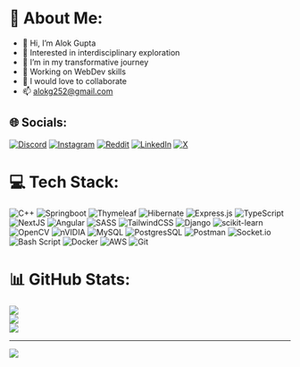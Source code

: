 # 💫 About Me:
- 👋 Hi, I’m Alok Gupta
- 👀 Interested in interdisciplinary exploration
- 🌱 I’m in my transformative journey
- 🔭 Working on WebDev skills
- 💞️ I would love to collaborate
- 📫 alokg252@gmail.com


## 🌐 Socials:
[![Discord](https://img.shields.io/badge/Discord-%237289DA.svg?logo=discord&logoColor=white)](https://discord.gg/.alokg252) 
[![Instagram](https://img.shields.io/badge/Instagram-%23E4405F.svg?logo=Instagram&logoColor=white)](https://instagram.com/alokg252) 
[![Reddit](https://img.shields.io/badge/Reddit-%23FF4500.svg?logo=Reddit&logoColor=white)](https://reddit.com/user/u/Alokg252) 
[![LinkedIn](https://img.shields.io/badge/LinkedIn-%230077B5.svg?logo=linkedin&logoColor=white)](https://linkedin.com/in/alok-gupta-97a741204) 
[![X](https://img.shields.io/badge/X-black.svg?logo=X&logoColor=white)](https://x.com/@AlokGup66030746) 

# 💻 Tech Stack:
![C++](https://img.shields.io/badge/c/c++-%2300599C.svg?style=for-the-badge&logo=c%2B%2B&logoColor=white) 
![Springboot](https://img.shields.io/badge/springboot-%234DA31F.svg?style=for-the-badge&logo=springboot&logoColor=white) 
![Thymeleaf](https://img.shields.io/badge/Thymeleaf-%23005C0F.svg?style=for-the-badge&logo=Thymeleaf&logoColor=white) 
![Hibernate](https://img.shields.io/badge/hibernate-%23343434.svg?style=for-the-badge&logo=hibernate&logoColor=%23bbbb77)
![Express.js](https://img.shields.io/badge/express-%23F7DF1E.svg?style=for-the-badge&logo=express&logoColor=%23222222) 
![TypeScript](https://img.shields.io/badge/typescript-%23007ACC.svg?style=for-the-badge&logo=typescript&logoColor=white)
![NextJS](https://img.shields.io/badge/Next.JS-%23333333.svg?style=for-the-badge&logo=next.js&logoColor=white) 
![Angular](https://img.shields.io/badge/Angular-%23F44336.svg?style=for-the-badge&logo=angular&logoColor=white)
![SASS](https://img.shields.io/badge/SASS-%23343434.svg?style=for-the-badge&logo=sass&logoColor=%23CD6799)
![TailwindCSS](https://img.shields.io/badge/tailwindcss-%23555555.svg?style=for-the-badge&logo=tailwindcss&logoColor=%2361DBFB)
![Django](https://img.shields.io/badge/django-%23092E20.svg?style=for-the-badge&logo=django&logoColor=white) 
![scikit-learn](https://img.shields.io/badge/scikit--learn-%23F7931E.svg?style=for-the-badge&logo=scikit-learn&logoColor=white) 
![OpenCV](https://img.shields.io/badge/opencv-%23white.svg?style=for-the-badge&logo=opencv&logoColor=white) 
![nVIDIA](https://img.shields.io/badge/cuda-000000.svg?style=for-the-badge&logo=nVIDIA&logoColor=green) 
![MySQL](https://img.shields.io/badge/mysql-4479A1.svg?style=for-the-badge&logo=mysql&logoColor=white)
![PostgresSQL](https://img.shields.io/badge/postgresql-0064a5.svg?style=for-the-badge&logo=postgresql&logoColor=white)
![Postman](https://img.shields.io/badge/postman-orange.svg?style=for-the-badge&logo=postman&logoColor=white) 
![Socket.io](https://img.shields.io/badge/Socket.io-black?style=for-the-badge&logo=socket.io&badgeColor=010101)
![Bash Script](https://img.shields.io/badge/bash_script-%23121011.svg?style=for-the-badge&logo=gnu-bash&logoColor=white)
![Docker](https://img.shields.io/badge/docker-%233399ff.svg?style=for-the-badge&logo=docker&logoColor=white) 
![AWS](https://img.shields.io/badge/AWS-%23343434.svg?style=for-the-badge&logo=amazonwebservices&logoColor=%23FF9900)
![Git](https://img.shields.io/badge/git-%23F05033.svg?style=for-the-badge&logo=git&logoColor=white)
# 📊 GitHub Stats:
![](https://github-readme-stats.vercel.app/api?username=Alokg252&theme=algolia&hide_border=true&include_all_commits=false&count_private=false)<br/>
![](https://github-readme-streak-stats.herokuapp.com/?user=Alokg252&theme=algolia&hide_border=true)<br/>
![](https://github-readme-stats.vercel.app/api/top-langs/?username=Alokg252&theme=algolia&hide_border=true&include_all_commits=false&count_private=false&layout=compact)

---
[![](https://visitcount.itsvg.in/api?id=Alokg252&icon=0&color=0)](https://visitcount.itsvg.in)

<!-- Proudly created with GPRM ( https://gprm.itsvg.in ) -->
